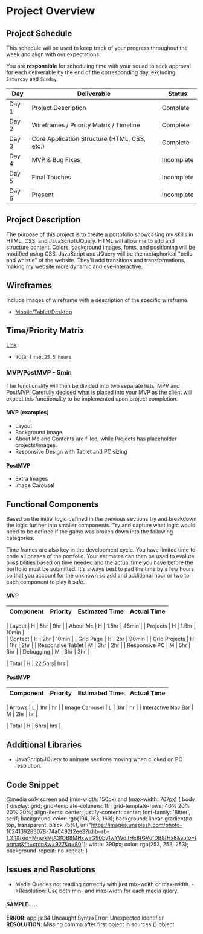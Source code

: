 # Project Overview

## Project Schedule

This schedule will be used to keep track of your progress throughout the week and align with our expectations.  

You are **responsible** for scheduling time with your squad to seek approval for each deliverable by the end of the corresponding day, excluding `Saturday` and `Sunday`.

|  Day | Deliverable | Status
|---|---| ---|
|Day 1| Project Description                             | Complete
|Day 2| Wireframes / Priority Matrix / Timeline         | Complete
|Day 3| Core Application Structure (HTML, CSS, etc.)    | Complete
|Day 4| MVP & Bug Fixes                                 | Incomplete
|Day 5| Final Touches                                   | Incomplete
|Day 6| Present                                         | Incomplete


## Project Description

The purpose of this project is to create a portofolio showcasing my skills in HTML, CSS, and JavaScript/JQuery. HTML will allow me to add and structure content. Colors, background images, fonts, and positioning will be modified using CSS. JavaScript and JQuery will be the metaphorical "bells and whistle" of the website. They'll add transitions and transformations, making my website more dynamic and eye-interactive.

## Wireframes

Include images of wireframe with a description of the specific wireframe.   

- [Mobile/Tablet/Desktop](https://ibb.co/dMhPRmF)


## Time/Priority Matrix 

[Link](https://ibb.co/HDCZgbd)

 - Total Time: `25.5 hours`

### MVP/PostMVP - 5min

The functionality will then be divided into two separate lists: MPV and PostMVP.  Carefully decided what is placed into your MVP as the client will expect this functionality to be implemented upon project completion.  

#### MVP (examples)

- Layout
- Background Image
- About Me and Contents are filled, while Projects has placeholder projects/images.
- Responsive Design with Tablet and PC sizing

#### PostMVP 

- Extra Images
- Image Carousel

## Functional Components

Based on the initial logic defined in the previous sections try and breakdown the logic further into smaller components.  Try and capture what logic would need to be defined if the game was broken down into the following categories.

Time frames are also key in the development cycle.  You have limited time to code all phases of the portfolio. Your estimates can then be used to evalute possibilities based on time needed and the actual time you have before the portfolio must be submitted. It's always best to pad the time by a few hours so that you account for the unknown so add and additional hour or two to each component to play it safe.

#### MVP

| Component | Priority | Estimated Time | Actual Time |
| --- | :---: |  :---: | :---: | 

| Layout              | H | 5hr   | 9hr |
| About Me            | H | 1.5hr | 45min |
| Projects            | H | 1.5hr | 10min |  
| Contact             | H | 2hr   | 10min |
| Grid Page           | H | 2hr   | 90min | 
| Grid Projects       | H | 1hr   | 2hr |
| Responsive Tablet   | M | 3hr   | 2hr |
| Responsive PC       | M | 5hr   | 3hr |
| Debugging           | M | 3hr   | 3hr |


| Total | H | 22.5hrs| hrs |

#### PostMVP
| Component | Priority | Estimated Time | Actual Time |
| --- | :---: |  :---: | :---: | 

| Arrows                 | L | 1hr | hr |
| Image Carousel         | L | 3hr | hr |
| Interactive Nav Bar    | M | 2hr | hr |

| Total | H | 6hrs| hrs |

## Additional Libraries
 - JavaScript/JQuery to animate sections moving when clicked on PC resolution.

## Code Snippet
@media only screen and (min-width: 150px) and (max-width: 767px) {
body {
    display: grid;
    grid-template-columns: 1fr;
    grid-template-rows: 40% 20% 20% 20%;
    align-items: center;
    justify-content: center;
    font-family: 'Bitter', serif;
    background-color: rgb(194, 163, 163);
    background: linear-gradient(to top, transparent, black 75%),
        url("https://images.unsplash.com/photo-1624139283078-74a0492f2ee3?ixlib=rb-1.2.1&ixid=MnwxMjA3fDB8MHxwaG90by1wYWdlfHx8fGVufDB8fHx8&auto=format&fit=crop&w=927&q=80");
    width: 390px;
    color: rgb(253, 253, 253);
    background-repeat: no-repeat;
}


## Issues and Resolutions
- Media Queries not reading correctly with just mix-wdith or max-width.
->Resolution: Use both min- and max-width for each media query.

#### SAMPLE.....
**ERROR**: app.js:34 Uncaught SyntaxError: Unexpected identifier                                
**RESOLUTION**: Missing comma after first object in sources {} object
